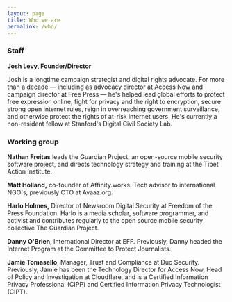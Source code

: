 ```yaml
---
layout: page
title: Who we are
permalink: /who/
---
```


### Staff

**Josh Levy, Founder/Director**

Josh is a longtime campaign strategist and digital rights advocate. For more than a decade — including as advocacy director at Access Now and campaign director at Free Press — he's helped lead global efforts to protect free expression online, fight for privacy and the right to encryption, secure strong open internet rules, reign in overreaching government surveillance, and otherwise protect the rights of at-risk internet users. He's currently a non-resident fellow at Stanford's Digital Civil Society Lab.

### Working group

**Nathan Freitas** leads the Guardian Project, an open-source mobile security software project, and directs technology strategy and training at the Tibet Action Institute.

**Matt Holland,** co-founder of Affinity.works. Tech advisor to international NGO's, previously CTO at Avaaz.org.

**Harlo Holmes,** Director of Newsroom Digital Security at Freedom of the Press Foundation. Harlo is a media scholar, software programmer, and activist and contributes regularly to the open source mobile security collective The Guardian Project. 

**Danny O'Brien**, International Director at EFF. Previously, Danny
headed the Internet Program at the Committee to Protect Journalists.  

**Jamie Tomasello**, Manager, Trust and Compliance at Duo Security. Previously, Jamie has been the Technology Director for Access Now, Head of Policy and Investigation at Cloudflare, and is a Certified Information Privacy Professional (CIPP) and Certified Information Privacy Technologist (CIPT).
